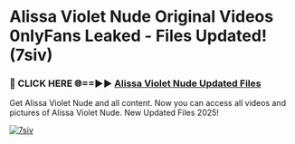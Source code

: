 # Alissa Violet Nude Original Videos 0nlyFans Leaked - Files Updated! (7siv)

<h3>🔴 CLICK HERE 🌐==►► <a href="https://tinyurl.com/yrmya6cz" rel="nofollow">Alissa Violet Nude Updated Files</a></h3>

Get Alissa Violet Nude and all content. Now you can access all videos and pictures of Alissa Violet Nude. New Updated Files 2025!

[![7siv](https://i.imgur.com/FMdXYCs.gif)](https://tinyurl.com/yrmya6cz)

